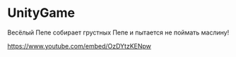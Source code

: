 # UnityGame
Весёлый Пепе собирает грустных Пепе и пытается не поймать маслину!

https://www.youtube.com/embed/OzDYtzKENpw
